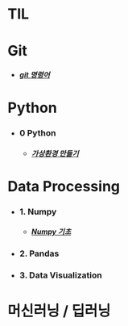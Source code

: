 # TIL
    
# Git
  - ##### [git 명령어](https://github.com/hanjhoon/hanjhoon.github.io/blob/main/git%20%EB%AA%85%EB%A0%B9%EC%96%B4.md)
    
# Python    
- ### 0 Python
  - ##### [가상환경 만들기](https://github.com/hanjhoon/hanjhoon.github.io/blob/main/Python/virtualenv.md)    
# Data Processing      
- ### 1. Numpy
  - ##### [Numpy 기초](https://github.com/hanjhoon/hanjhoon.github.io/blob/main/Python/Numpy/Numpy%EA%B8%B0%EC%B4%88.ipynb)    
- ### 2. Pandas
- ### 3. Data Visualization
# 머신러닝 / 딥러닝
